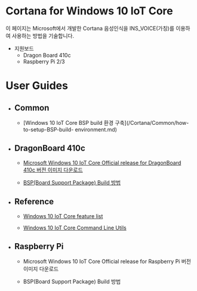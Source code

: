 # Cortana for Windows 10 IoT Core

이 페이지는 Microsoft에서 개발한 Cortana 음성인식을 INS\_VOICE\(가칭\)를 이용하여 사용하는 방법을 기술합니다.

- 지원보드
    - Dragon Board 410c
    - Raspberry Pi 2/3

# User Guides

* ## Common

    - [Windows 10 IoT Core BSP build 환경 구축](/Cortana/Common/how-to-setup-BSP-build- environment.md)


* ## DragonBoard 410c

    - [Microsoft Windows 10 IoT Core Official release for DragonBoard 410c 버전 이미지 다운로드](../blob/master/Common/how-to-download-of-MS-official-release-binary.md)

    - [BSP\(Board Support Package\) Build 방법](how-to-download-binary.md)



* ## Reference

    - [Windows 10 IoT Core feature list](https://docs.microsoft.com/en-us/windows-hardware/manufacture/iot/iot-core-feature-list)

    - [Windows 10 IoT Core Command Line Utils](https://docs.microsoft.com/en-us/windows/iot-core/manage-your-device/commandlineutils)



* ## Raspberry Pi

    - Microsoft Windows 10 IoT Core Official release for Raspberry Pi 버전 이미지 다운로드

    - BSP\(Board Support Package\) Build 방법

